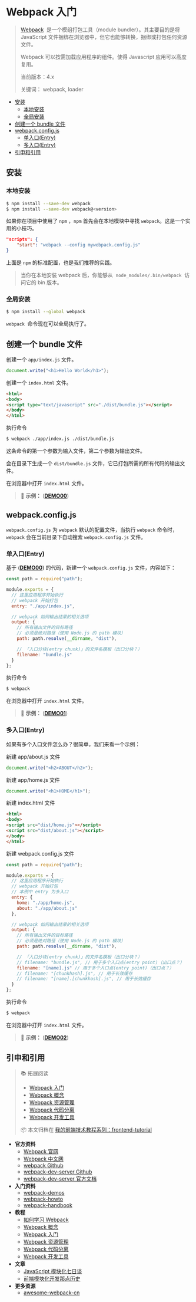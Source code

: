 # Webpack 入门

> [Webpack](https://webpack.github.io/)  是一个模组打包工具（module bundler）。其主要目的是将 JavaScript 文件捆绑在浏览器中，但它也能够转换，捆绑或打包任何资源文件。
>
> Webpack 可以按需加载应用程序的组件。使得 Javascript 应用可以高度复用。
>
> 当前版本：4.x
>
> 关键词： webpack, loader

<!-- TOC depthFrom:2 depthTo:3 -->

- [安装](#安装)
    - [本地安装](#本地安装)
    - [全局安装](#全局安装)
- [创建一个 bundle 文件](#创建一个-bundle-文件)
- [webpack.config.js](#webpackconfigjs)
    - [单入口(Entry)](#单入口entry)
    - [多入口(Entry)](#多入口entry)
- [引申和引用](#引申和引用)

<!-- /TOC -->

## 安装

### 本地安装

```bash
$ npm install --save-dev webpack
$ npm install --save-dev webpack@<version>
```

如果你在项目中使用了 `npm` ，`npm` 首先会在本地模块中寻找 `webpack`。这是一个实用的小技巧。

```json
"scripts": {
    "start": "webpack --config mywebpack.config.js"
}
```

上面是 `npm` 的标准配置，也是我们推荐的实践。

> 当你在本地安装 webpack 后，你能够从  `node_modules/.bin/webpack`  访问它的 bin 版本。

### 全局安装

```bash
$ npm install --global webpack
```

`webpack`  命令现在可以全局执行了。

## 创建一个 bundle 文件

创建一个 `app/index.js` 文件。

```js
document.write("<h1>Hello World</h1>");
```

创建一个 `index.html` 文件。

```html
<html>
<body>
<script type="text/javascript" src="./dist/bundle.js"></script>
</body>
</html>
```

执行命令

```bash
$ webpack ./app/index.js ./dist/bundle.js
```

这条命令的第一个参数为输入文件，第二个参数为输出文件。

会在目录下生成一个 `dist/bundle.js` 文件，它已打包所需的所有代码的输出文件。

在浏览器中打开 `index.html` 文件。

> :flashlight: **示例：** ([**DEMO00**](https://github.com/dunwu/frontend-tutorial/tree/master/codes/chapter03/webpack2/demo00))

## webpack.config.js

`webpack.config.js` 为 `webpack` 默认的配置文件，当执行 `webpack` 命令时，`webpack` 会在当前目录下自动搜索 `webpack.config.js` 文件。

### 单入口(Entry)

基于 ([**DEMO00**](https://github.com/dunwu/frontend-tutorial/tree/master/codes/chapter03/webpack2/demo00)) 的代码，新建一个 `webpack.config.js` 文件，内容如下：

```js
const path = require("path");

module.exports = {
  // 这里应用程序开始执行
  // webpack 开始打包
  entry: "./app/index.js",

  // webpack 如何输出结果的相关选项
  output: {
    // 所有输出文件的目标路径
    // 必须是绝对路径（使用 Node.js 的 path 模块）
    path: path.resolve(__dirname, "dist"),

    // 「入口分块(entry chunk)」的文件名模板（出口分块？）
    filename: "bundle.js"
  }
};
```

执行命令

```bash
$ webpack
```

在浏览器中打开 `index.html` 文件。

> :flashlight: **示例：** ([**DEMO01**](https://github.com/dunwu/frontend-tutorial/tree/master/codes/chapter03/webpack2/demo01))

### 多入口(Entry)

如果有多个入口文件怎么办？很简单，我们来看一个示例：

新建 app/about.js 文件

```js
document.write("<h2>ABOUT</h2>");
```

新建 app/home.js 文件

```js
document.write("<h1>HOME</h1>");
```

新建 index.html 文件

```html
<html>
<body>
<script src="dist/home.js"></script>
<script src="dist/about.js"></script>
</body>
</html>
```

新建 webpack.config.js 文件

```js
const path = require("path");

module.exports = {
  // 这里应用程序开始执行
  // webpack 开始打包
  // 本例中 entry 为多入口
  entry: {
    home: "./app/home.js",
    about: "./app/about.js"
  },

  // webpack 如何输出结果的相关选项
  output: {
    // 所有输出文件的目标路径
    // 必须是绝对路径（使用 Node.js 的 path 模块）
    path: path.resolve(__dirname, "dist"),

    // 「入口分块(entry chunk)」的文件名模板（出口分块？）
    // filename: "bundle.js", // 用于多个入口点(entry point)（出口点？）
    filename: "[name].js" // 用于多个入口点(entry point)（出口点？）
    // filename: "[chunkhash].js", // 用于长效缓存
    // filename: "[name].[chunkhash].js", // 用于长效缓存
  }
};
```

执行命令

```bash
$ webpack
```

在浏览器中打开 `index.html` 文件。

> :flashlight: **示例：** ([**DEMO02**](https://github.com/dunwu/frontend-tutorial/tree/master/codes/chapter03/webpack2/demo02))

## 引申和引用

> :books: 拓展阅读
>
> - [Webpack 入门](webpack.md)
> - [Webpack 概念](concept.md)
> - [Webpack 资源管理](asset-management.md)
> - [Webpack 代码分离](code-splitting.md)
> - [Webpack 开发工具](development.md)
>
> :package: 本文归档在 [我的前端技术教程系列：frontend-tutorial](https://github.com/dunwu/frontend-tutorial)

- **官方资料**
  - [Webpack 官网](https://webpack.js.org/)
  - [Webpack 中文网](https://webpack.docschina.org/)
  - [webpack Github](https://github.com/webpack/webpack)
  - [webpack-dev-server Github](https://github.com/webpack/webpack-dev-server)
  - [webpack-dev-server 官方文档](http://webpack.github.io/docs/webpack-dev-server.html)
- **入门资料**
  - [webpack-demos](https://github.com/ruanyf/webpack-demos)
  - [webpack-howto](https://github.com/petehunt/webpack-howto/blob/master/README-zh.md)
  - [webpack-handbook](http://zhaoda.net/webpack-handbook/index.html)
- **教程**
  - [如何学习 Webpack](webpack-howto.md)
  - [Webpack 概念](concept.md)
  - [Webpack 入门](webpack.md)
  - [Webpack 资源管理](asset-management.md)
  - [Webpack 代码分离](code-splitting.md)
  - [Webpack 开发工具](development.md)
- **文章**
  - [JavaScript 模块化七日谈](http://huangxuan.me/2015/07/09/js-module-7day/)
  - [前端模块化开发那点历史](https://github.com/seajs/seajs/issues/588)
- **更多资源**
  - [awesome-webpack-cn](https://github.com/webpack-china/awesome-webpack-cn)
